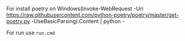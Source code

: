 For install poetry on Windows(Invoke-WebRequest -Uri https://raw.githubusercontent.com/python-poetry/poetry/master/get-poetry.py -UseBasicParsing).Content | python -

For run use `run.cmd`